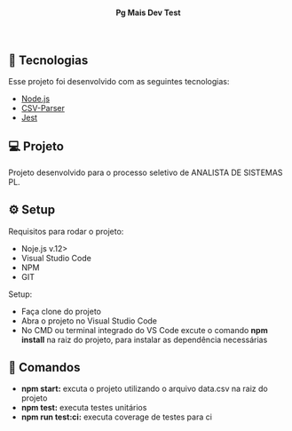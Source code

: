 <h4 align="center">
  Pg Mais Dev Test
</h4>
<p align="center">

<br>


## :rocket: Tecnologias

Esse projeto foi desenvolvido com as seguintes tecnologias:

- [Node.js](https://nodejs.org/en/)
- [CSV-Parser](https://www.npmjs.com/package/csv-parser)
- [Jest](https://jestjs.io/pt-BR/)

## 💻 Projeto

Projeto desenvolvido para o processo seletivo de ANALISTA DE SISTEMAS PL.

## :gear: Setup

Requisitos para rodar o projeto:
- Noje.js v.12>
- Visual Studio Code
- NPM
- GIT

Setup:

- Faça clone do projeto 
- Abra o projeto no Visual Studio Code
- No CMD ou terminal integrado do VS Code excute o comando <b>npm install</b> na raiz do projeto, para instalar as  dependência necessárias

## :bookmark_tabs: Comandos

- <b>npm start:</b> excuta o projeto utilizando o arquivo data.csv na raiz do projeto 
- <b>npm test:</b> executa testes unitários
- <b>npm run test:ci:</b> executa coverage de testes para ci